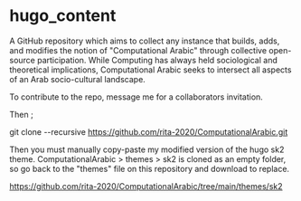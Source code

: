 # hugo_content
A GitHub repository which aims to collect any instance that builds, adds, and modifies the notion of "Computational Arabic" through collective open-source participation. While Computing has always held sociological and theoretical implications, Computational Arabic seeks to intersect all aspects of an Arab socio-cultural landscape. 

To contribute to the repo, message me for a collaborators invitation.

Then ; 

git clone --recursive https://github.com/rita-2020/ComputationalArabic.git 

Then you must manually copy-paste my modified version of the hugo sk2 theme. 
ComputationalArabic > themes > sk2 is cloned as an empty folder, so go back to the "themes" file on this repository and download to replace. 

https://github.com/rita-2020/ComputationalArabic/tree/main/themes/sk2 
